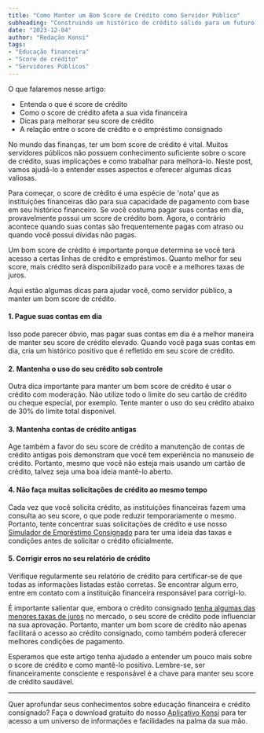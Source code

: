 ```yaml
---
title: "Como Manter um Bom Score de Crédito como Servidor Público"
subheading: "Construindo um histórico de crédito sólido para um futuro financeiramente seguro."
date: "2023-12-04"
author: "Redação Konsi"
tags:
- "Educação financeira"
- "Score de crédito"
- "Servidores Públicos"
---
```

O que falaremos nesse artigo:
* Entenda o que é score de crédito
* Como o score de crédito afeta a sua vida financeira
* Dicas para melhorar seu score de crédito
* A relação entre o score de crédito e o empréstimo consignado

No mundo das finanças, ter um bom score de crédito é vital. Muitos servidores públicos não possuem conhecimento suficiente sobre o score de crédito, suas implicações e como trabalhar para melhorá-lo. Neste post, vamos ajudá-lo a entender esses aspectos e oferecer algumas dicas valiosas. 

Para começar, o score de crédito é uma espécie de 'nota' que as instituições financeiras dão para sua capacidade de pagamento com base em seu histórico financeiro. Se você costuma pagar suas contas em dia, provavelmente possui um score de crédito bom. Agora, o contrário acontece quando suas contas são frequentemente pagas com atraso ou quando você possui dívidas não pagas.  

Um bom score de crédito é importante porque determina se você terá acesso a certas linhas de crédito e empréstimos. Quanto melhor for seu score, mais crédito será disponibilizado para você e a melhores taxas de juros. 

Aqui estão algumas dicas para ajudar você, como servidor público, a manter um bom score de crédito.

#### 1. Pague suas contas em dia

Isso pode parecer óbvio, mas pagar suas contas em dia é a melhor maneira de manter seu score de crédito elevado. Quando você paga suas contas em dia, cria um histórico positivo que é refletido em seu score de crédito.

#### 2. Mantenha o uso do seu crédito sob controle

Outra dica importante para manter um bom score de crédito é usar o crédito com moderação. Não utilize todo o limite do seu cartão de crédito ou cheque especial, por exemplo. Tente manter o uso do seu crédito abaixo de 30% do limite total disponível.

#### 3. Mantenha contas de crédito antigas

Age também a favor do seu score de crédito a manutenção de contas de crédito antigas pois demonstram que você tem experiência no manuseio de crédito. Portanto, mesmo que você não esteja mais usando um cartão de crédito, talvez seja uma boa ideia mantê-lo aberto.

#### 4. Não faça muitas solicitações de crédito ao mesmo tempo

Cada vez que você solicita crédito, as instituições financeiras fazem uma consulta ao seu score, o que pode reduzir temporariamente o mesmo. Portanto, tente concentrar suas solicitações de crédito e use nosso [Simulador de Empréstimo Consignado](https://konsi.com.br/simulador) para ter uma ideia das taxas e condições antes de solicitar o crédito oficialmente.

#### 5. Corrigir erros no seu relatório de crédito

Verifique regularmente seu relatório de crédito para certificar-se de que todas as informações listadas estão corretas. Se encontrar algum erro, entre em contato com a instituição financeira responsável para corrigi-lo.

É importante salientar que, embora o crédito consignado [tenha algumas das menores taxas de juros](https://konsi.com.br/postagens/por-que-o-crdito-consignado-a-melhor-escolha-para-servidores-pblicos) no mercado, o seu score de crédito pode influenciar na sua aprovação. Portanto, manter um bom score de crédito não apenas facilitará o acesso ao crédito consignado, como também poderá oferecer melhores condições de pagamento.

Esperamos que este artigo tenha ajudado a entender um pouco mais sobre o score de crédito e como mantê-lo positivo. Lembre-se, ser financeiramente consciente e responsável é a chave para manter seu score de crédito saudável.

---

Quer aprofundar seus conhecimentos sobre educação financeira e crédito consignado? Faça o download gratuito do nosso [Aplicativo Konsi](https://konsi.com.br/download) para ter acesso a um universo de informações e facilidades na palma da sua mão.